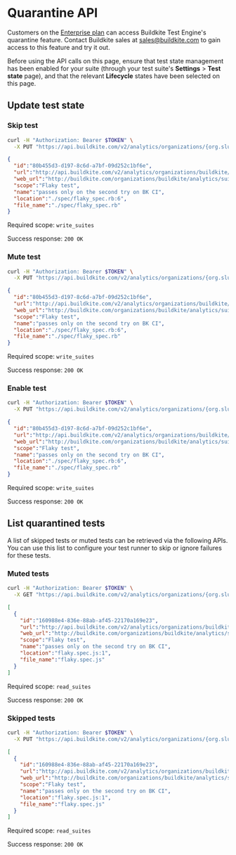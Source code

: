 # Quarantine API

Customers on the [Enterprise plan](https://buildkite.com/pricing) can access Buildkite Test Engine's quarantine feature. Contact Buildkite sales at sales@buildkite.com to gain access to this feature and try it out.

Before using the API calls on this page, ensure that test state management has been enabled for your suite (through your test suite's **Settings** > **Test state** page), and that the relevant **Lifecycle** states have been selected on this page.

## Update test state

### Skip test

```bash
curl -H "Authorization: Bearer $TOKEN" \
  -X PUT "https://api.buildkite.com/v2/analytics/organizations/{org.slug}/suites/{suite.slug}/tests/{test.id}/skip"
```

```json
{
  "id":"80b455d3-d197-8c6d-a7bf-09d252c1bf6e",
  "url":"http://api.buildkite.com/v2/analytics/organizations/buildkite/suites/my-sample-suite/tests/80b455d3-d197-8c6d-a7bf-09d252c1bf6e",
  "web_url":"http://buildkite.com/organizations/buildkite/analytics/suites/my-sample-suite/tests/80b455d3-d197-8c6d-a7bf-09d252c1bf6e",
  "scope":"Flaky test",
  "name":"passes only on the second try on BK CI",
  "location":"./spec/flaky_spec.rb:6",
  "file_name":"./spec/flaky_spec.rb"
}
```

Required scope: `write_suites`

Success response: `200 OK`

### Mute test

```bash
curl -H "Authorization: Bearer $TOKEN" \
  -X PUT "https://api.buildkite.com/v2/analytics/organizations/{org.slug}/suites/{suite.slug}/tests/{test.id}/mute"
```

```json
{
  "id":"80b455d3-d197-8c6d-a7bf-09d252c1bf6e",
  "url":"http://api.buildkite.com/v2/analytics/organizations/buildkite/suites/my-sample-suite/tests/80b455d3-d197-8c6d-a7bf-09d252c1bf6e",
  "web_url":"http://buildkite.com/organizations/buildkite/analytics/suites/my-sample-suite/tests/80b455d3-d197-8c6d-a7bf-09d252c1bf6e",
  "scope":"Flaky test",
  "name":"passes only on the second try on BK CI",
  "location":"./spec/flaky_spec.rb:6",
  "file_name":"./spec/flaky_spec.rb"
}
```

Required scope: `write_suites`

Success response: `200 OK`

### Enable test

```bash
curl -H "Authorization: Bearer $TOKEN" \
  -X PUT "https://api.buildkite.com/v2/analytics/organizations/{org.slug}/suites/{suite.slug}/tests/{test.id}/enable"
```

```json
{
  "id":"80b455d3-d197-8c6d-a7bf-09d252c1bf6e",
  "url":"http://api.buildkite.com/v2/analytics/organizations/buildkite/suites/my-sample-suite/tests/80b455d3-d197-8c6d-a7bf-09d252c1bf6e",
  "web_url":"http://buildkite.com/organizations/buildkite/analytics/suites/my-sample-suite/tests/80b455d3-d197-8c6d-a7bf-09d252c1bf6e",
  "scope":"Flaky test",
  "name":"passes only on the second try on BK CI",
  "location":"./spec/flaky_spec.rb:6",
  "file_name":"./spec/flaky_spec.rb"
}
```

Required scope: `write_suites`

Success response: `200 OK`

## List quarantined tests
A list of skipped tests or muted tests can be retrieved via the following APIs. You can use this list to configure your test runner to skip or ignore failures for these tests.

### Muted tests

```bash
curl -H "Authorization: Bearer $TOKEN" \
  -X GET "https://api.buildkite.com/v2/analytics/organizations/{org.slug}/suites/{suite.slug}/tests/muted"
```

```json
[
  {
    "id":"160988e4-836e-88ab-af45-22170a169e23",
    "url":"http://api.buildkite.com/v2/analytics/organizations/buildkite/suites/my-sample-suite/tests/160988e4-836e-88ab-af45-22170a169e23",
    "web_url":"http://buildkite.com/organizations/buildkite/analytics/suites/my-sample-suite/tests/160988e4-836e-88ab-af45-22170a169e23",
    "scope":"Flaky test",
    "name":"passes only on the second try on BK CI",
    "location":"flaky.spec.js:1",
    "file_name":"flaky.spec.js"
  }
]
```

Required scope: `read_suites`

Success response: `200 OK`

### Skipped tests

```bash
curl -H "Authorization: Bearer $TOKEN" \
  -X PUT "https://api.buildkite.com/v2/analytics/organizations/{org.slug}/suites/{suite.slug}/tests/skipped"
```

```json
[
  {
    "id":"160988e4-836e-88ab-af45-22170a169e23",
    "url":"http://api.buildkite.com/v2/analytics/organizations/buildkite/suites/my-sample-suite/tests/160988e4-836e-88ab-af45-22170a169e23",
    "web_url":"http://buildkite.com/organizations/buildkite/analytics/suites/my-sample-suite/tests/160988e4-836e-88ab-af45-22170a169e23",
    "scope":"Flaky test",
    "name":"passes only on the second try on BK CI",
    "location":"flaky.spec.js:1",
    "file_name":"flaky.spec.js"
  }
]
```

Required scope: `read_suites`

Success response: `200 OK`
